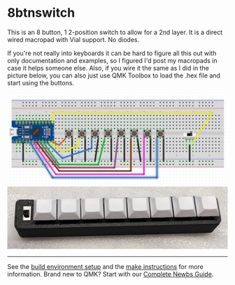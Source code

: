 # 8btnswitch

This is an 8 button, 1 2-position switch to allow for a 2nd layer. It is a direct wired macropad with Vial support. No diodes. 

If you're not really into keyboards it can be hard to figure all this out with only documentation and examples, so I figured I'd post my macropads in case it helps someone else. Also, if you wire it the same as I did in the picture below, you can also just use QMK Toolbox to load the .hex file and start using the buttons.

![breadboard wiring](8btnswitch.png)
![3dprinted finished version](8btnswitchDone.png)

----
See the [build environment setup](https://docs.qmk.fm/#/getting_started_build_tools) and the [make instructions](https://docs.qmk.fm/#/getting_started_make_guide) for more information. Brand new to QMK? Start with our [Complete Newbs Guide](https://docs.qmk.fm/#/newbs).
